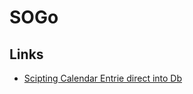 # SOGo


## Links

- [Scipting Calendar Entrie direct into Db](https://lists.inverse.ca/sogo/arc/users/2010-06/msg00286.html)
